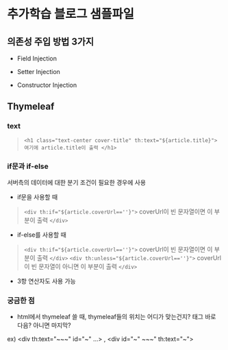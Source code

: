 # 추가학습 블로그 샘플파일

## 의존성 주입 방법 3가지
- Field Injection

- Setter Injection

- Constructor Injection


## Thymeleaf

### text
> `<h1 class="text-center cover-title" th:text="${article.title}"> 여기에 article.title이 출력 </h1>`


### if문과 if-else
서버측의 데이터에 대한 분기 조건이 필요한 경우에 사용

- if문을 사용할 때
> `<div th:if="${article.coverUrl==''}">` coverUrl이 빈 문자열이면 이 부분이 출력 `</div>`

- if-else를 사용할 때
> `<div th:if="${article.coverUrl==''}">` coverUrl이 빈 문자열이면 이 부분이 출력 `</div>`
> `<div th:unless="${article.coverUrl==''}">` coverUrl이 빈 문자열이 아니면 이 부분이 출력 `</div>`

- 3항 연산자도 사용 가능


### 궁금한 점
- html에서 thymeleaf 쓸 때, thymeleaf들의 위치는 어디가 맞는건지?
 태그 바로 다음? 아니면 마지막?
 
 ex) <div th:text="~~~" id="~" ...> , <div id="~" ~~~" th:text="~"> 